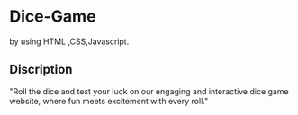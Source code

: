 






# Dice-Game
by using HTML ,CSS,Javascript.
## Discription
"Roll the dice and test your luck on our engaging and interactive dice game website, where fun meets excitement with every roll."
